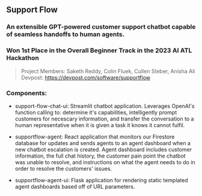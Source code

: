 ## Support Flow

### An extensible GPT-powered customer support chatbot capable of seamless handoffs to human agents.
### Won 1st Place in the Overall Beginner Track in the 2023 AI ATL Hackathon

> Project Members: Saketh Reddy, Colin Fluek, Cullen Steber, Anisha Ali
> Devpost: https://devpost.com/software/supportflow

### Components:

- support-flow-chat-ui: Streamlit chatbot application. Leverages OpenAI's function calling to: determine it's capabilities, intelligently prompt customers for necescary information, and transfer the conversation to a human representative when it is given a task it knows it cannot fulfil.

- supportflow-agent: React application that monitors our Firestore database for updates and sends agents to an agent dashboard when a new chatbot escalation is created. Agent dashboard includes customer information, the full chat history, the customer pain point the chatbot was unable to resolve, and instructions on what the agent needs to do in order to resolve the customers' issues.

- supportflow-agent-ui: Flask application for rendering static templated agent dashboards based off of URL parameters. 
